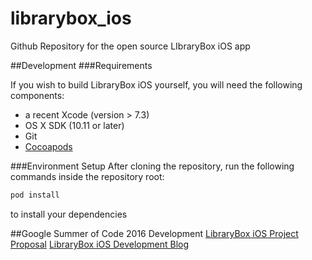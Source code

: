 # librarybox_ios
Github Repository for the open source LIbraryBox iOS app


##Development
###Requirements

If you wish to build LibraryBox iOS yourself, you will need the following components:

* a recent Xcode (version > 7.3)
* OS X SDK (10.11 or later)
* Git
* [Cocoapods](https://cocoapods.org)

###Environment Setup
After cloning the repository, run the following commands inside the repository root:
```bash
pod install
```
to install your dependencies

##Google Summer of Code 2016 Development 
[LibraryBox iOS Project Proposal](https://summerofcode.withgoogle.com/projects/#6529072016392192)
[LibraryBox iOS Development Blog](https://soleil-alpin.com/gsoc2016/)
